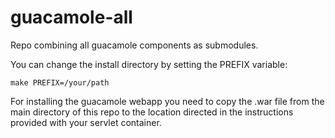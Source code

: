 guacamole-all
=============

Repo combining all guacamole components as submodules.

You can change the install directory by setting the PREFIX variable:

    make PREFIX=/your/path

For installing the guacamole webapp you need to copy the .war file from the main directory of this repo 
to the location directed in the instructions provided with your servlet container.
